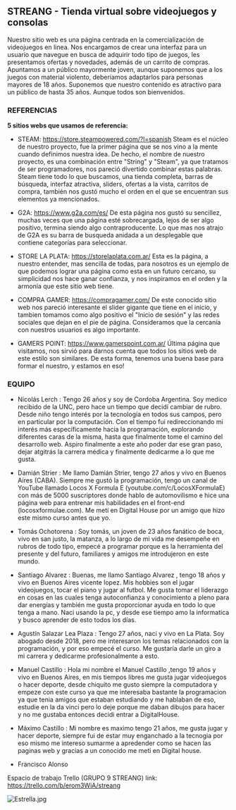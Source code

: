 ## STREANG - Tienda virtual sobre videojuegos y consolas
Nuestro sitio web es una página centrada en la comercialización de videojuegos en linea. Nos encargamos de crear una interfaz para un usuario que navegue en busca de adquirir todo tipo de juegos, les presentamos ofertas y novedades, además de un carrito de compras.
Apuntamos a un público mayormente joven, aunque suponemos que a los juegos con material violento, deberiamos adaptarlos para personas mayores de 18 años. Suponemos que nuestro contenido es atractivo para un público de hasta 35 años. Aunque todos son bienvenidos.

### REFERENCIAS
**5 sitios webs que usamos de referencia:**
* STEAM: https://store.steampowered.com/?l=spanish
Steam es el núcleo de nuestro proyecto, fue la primer página que se nos vino a la mente cuando definimos nuestra idea. De hecho, el nombre de nuestro proyecto, es una combinación entre "String" y "Steam", ya que tratamos de ser programadores, nos pareció divertido combinar estas palabras.
Steam tiene todo lo que buscamos, una tienda completa, barras de búsqueda, interfaz atractiva, sliders, ofertas a la vista, carritos de compra, también nos gustó mucho el orden en el que se encuentran sus elementos ya mencionados.

* G2A: https://www.g2a.com/es/
De esta página nos gustó su sencillez, muchas veces que una página esté sobrecargada, lejos de ser algo positivo, termina siendo algo contraproducente. Lo que mas nos atrajo de G2A es su barra de busqueda anidada a un desplegable que contiene categorías para seleccionar.

* STORE LA PLATA: https://storelaplata.com.ar/
Esta es la página, a nuestro entender, mas sencilla de todas, para nosotros es un ejemplo de que podemos lograr una página como esta en un futuro cercano, su simplicidad nos hace ganar confianza, y nos inspiramos en el orden y la armonía que este sitio web tiene.

* COMPRA GAMER: https://compragamer.com/
De este conocido sitio web nos pareció interesante el slider gigante que tiene en el inicio, y tambien tomamos como algo positivo el "Inicio de sesión" y las redes sociales que dejan en el pie de página. Consideramos que la cercanía con nuestros usuarios es algo importante.

* GAMERS POINT: https://www.gamerspoint.com.ar/
Última página que visitamos, nos sirvió para darnos cuenta que todos los sitios web de este estilo son similares. De esta forma, tenemos una buena base para formar el nuestro, y estamos en eso!


### EQUIPO

* Nicolás Lerch : Tengo 26 años y soy de Cordoba Argentina. Soy medico recibido de la UNC, pero hace un tiempo que decidí cambiar de rubro. Desde niño tengo interés por la tecnología en todos sus campos, pero en particular por la computación. Con el tiempo fui redireccionando mi interés más específicamente hacia la programación, explorando diferentes caras de la misma, hasta que finalmente tome el camino del desarrollo web. Aspiro finalmente a este año poder dar ese gran paso, dejar atgitrás la carrera médica y finalmente dedicarme a lo que me gusta.

* Damián Strier : Me llamo Damián Strier, tengo 27 años y vivo en Buenos Aires (CABA). Siempre me gustó la programación, tengo un canal de YouTube llamado Locos X Formula E (youtube.com/c/LocosXFormulaE) con más de 5000 suscriptores donde hablo de automovilismo e hice una página web para entrenar mis habilidades en el front-end (locosxformulae.com). Me metí en Digital House por un amigo que hizo este mismo curso antes que yo.

* Tomás Ochotorena : Soy tomás, un joven de 23 años fanático de boca, vivo en san justo, la matanza, a lo largo de mi vida me desempeñe en rubros de todo tipo, empecé a programar porque es la herramienta del presente y del futuro, familiares y amigos me introdujeron en este mundo.

* Santiago Alvarez : Buenas, me llamo Santiago Alvarez , tengo 18 años y vivo en Buenos Aires vicente lopez. Mis hobbies son el jugar videojuegos, tocar el piano y jugar al futbol.  Me gusta tomar el liderazgo en cosas en las cuales tenga autoconfianza y conocimiento a pleno para dar energías y también me gusta proporcionar ayuda en todo lo que tenga a mano.  Naci usando la pc, y desde ese tiempo amo la informatica y busco aprender de esto todos los días.

* Agustín Salazar Lea Plaza : Tengo 27 años, nací y vivo en La Plata. Soy abogado desde 2018, pero me interesaron los temas relacionados con la programación, y por eso empecé el curso. Me gustaría darle un giro a mi carrera y dedicarme profesionalmente a esto.

* Manuel Castillo : Hola mi nombre el Manuel Castillo ,tengo 19 años y vivo en Buenos Aires, en mis tiempos libres me gusta jugar videojuegos o hacer deporte, desde chiquito me gusto siempre la computadora y empeze con este curso ya que me interesaba bastante la programacion ya que tenia amigos que estaban estudiando y me hablaban de eso, estudie en la da vinci pero lo deje porque me daban dibujos para hacer y no me gustaba entonces decidi entrar a DigitalHouse.

* Máximo Castillo : Mi nombre es maximo tengo 21 años, me gusta jugar y hacer deporte, siempre fui de estar muy enganchado a la tecnogia por eso mismo me intereso sumarme a apredender como se hacen las paginas web y gracias a un conocido me meti en Digital house.

* Francisco Alonso

Espacio de trabajo Trello (GRUPO 9 STREANG)
link: https://trello.com/b/erom3WiA/streang

![Estrella.jpg](https://i.postimg.cc/7ZwCC7Tw/Estrella.jpg)